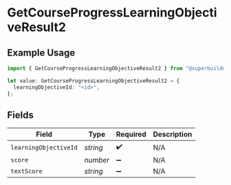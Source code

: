 # GetCourseProgressLearningObjectiveResult2

## Example Usage

```typescript
import { GetCourseProgressLearningObjectiveResult2 } from "@superbuilders/powerpath/models/operations";

let value: GetCourseProgressLearningObjectiveResult2 = {
  learningObjectiveId: "<id>",
};
```

## Fields

| Field                 | Type                  | Required              | Description           |
| --------------------- | --------------------- | --------------------- | --------------------- |
| `learningObjectiveId` | *string*              | :heavy_check_mark:    | N/A                   |
| `score`               | *number*              | :heavy_minus_sign:    | N/A                   |
| `textScore`           | *string*              | :heavy_minus_sign:    | N/A                   |